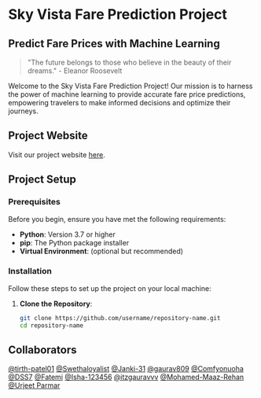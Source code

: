 # Sky Vista Fare Prediction Project

## Predict Fare Prices with Machine Learning

> "The future belongs to those who believe in the beauty of their dreams." - Eleanor Roosevelt

Welcome to the Sky Vista Fare Prediction Project! Our mission is to harness the power of machine learning to provide accurate fare price predictions, empowering travelers to make informed decisions and optimize their journeys.

## Project Website

Visit our project website [here](https://www.skyvista.com).

## Project Setup

### Prerequisites

Before you begin, ensure you have met the following requirements:

- **Python**: Version 3.7 or higher
- **pip**: The Python package installer
- **Virtual Environment**: (optional but recommended)

### Installation

Follow these steps to set up the project on your local machine:

1. **Clone the Repository**:
   ```sh
   git clone https://github.com/username/repository-name.git
   cd repository-name
## Collaborators
[@tirth-patel01](https://github.com/tirth-patel01)
[@Swethaloyalist](https://github.com/Swethaloyalist)
[@Janki-31](https://github.com/Janki-31)
[@gaurav809](https://github.com/gaurav809)
[@Comfyonuoha](https://github.com/Comfyonuoha)
[@DSS7](https://github.com/DSS7)
[@Fatemi](https://github.com/fatemi-loyalist)
[@Isha-123456](https://github.com/Isha-123456)
[@itzgauravvv](https://github.com/itzgauravvv)
[@Mohamed-Maaz-Rehan](https://github.com/Mohamed-Maaz-Rehan)
[@Urjeet Parmar](https://github.com/ubparmar)
